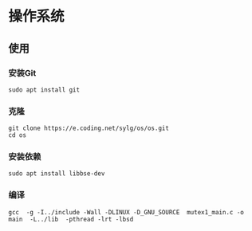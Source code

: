 # 操作系统

## 使用

### 安装Git

```shell
sudo apt install git
```

### 克隆

```shell
git clone https://e.coding.net/sylg/os/os.git
cd os
```

### 安装依赖

```shell
sudo apt install libbse-dev
```

### 编译

```shell
gcc  -g -I../include -Wall -DLINUX -D_GNU_SOURCE  mutex1_main.c -o main  -L../lib  -pthread -lrt -lbsd
```

